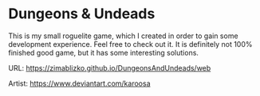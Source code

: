 # Dungeons & Undeads
This is my small roguelite game, which I created in order to gain some development experience.
Feel free to check out it. It is definitely not 100% finished good game, but it has some interesting solutions.

URL: https://zimablizko.github.io/DungeonsAndUndeads/web

Artist: https://www.deviantart.com/karoosa
